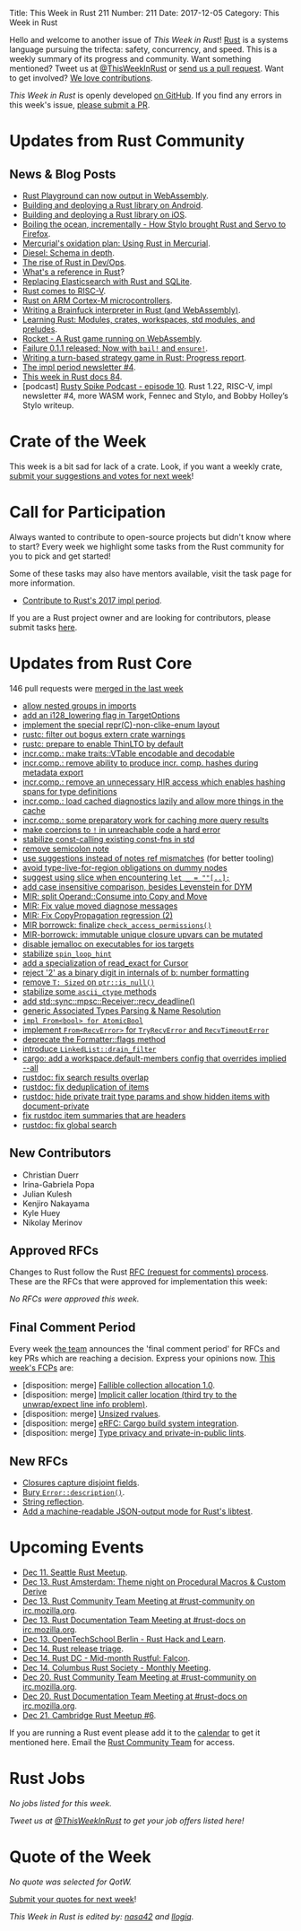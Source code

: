 Title: This Week in Rust 211
Number: 211
Date: 2017-12-05
Category: This Week in Rust

Hello and welcome to another issue of *This Week in Rust*!
[Rust](http://rust-lang.org) is a systems language pursuing the trifecta: safety, concurrency, and speed.
This is a weekly summary of its progress and community.
Want something mentioned? Tweet us at [@ThisWeekInRust](https://twitter.com/ThisWeekInRust) or [send us a pull request](https://github.com/cmr/this-week-in-rust).
Want to get involved? [We love contributions](https://github.com/rust-lang/rust/blob/master/CONTRIBUTING.md).

*This Week in Rust* is openly developed [on GitHub](https://github.com/cmr/this-week-in-rust).
If you find any errors in this week's issue, [please submit a PR](https://github.com/cmr/this-week-in-rust/pulls).

# Updates from Rust Community

## News & Blog Posts

* [Rust Playground can now output in WebAssembly](https://play.rust-lang.org/?gist=ffb83a685e4aa842527e38569bf23f36&version=nightly).
* [Building and deploying a Rust library on Android](https://mozilla.github.io/firefox-browser-architecture/experiments/2017-09-21-rust-on-android.html).
* [Building and deploying a Rust library on iOS](https://mozilla.github.io/firefox-browser-architecture/experiments/2017-09-06-rust-on-ios.html).
* [Boiling the ocean, incrementally - How Stylo brought Rust and Servo to Firefox](http://bholley.net/blog/2017/stylo.html).
* [Mercurial's oxidation plan: Using Rust in Mercurial](https://www.mercurial-scm.org/wiki/OxidationPlan).
* [Diesel: Schema in depth](http://diesel.rs/guides/schema-in-depth/).
* [The rise of Rust in Dev/Ops](https://mesosphere.com/blog/rust-devops/).
* [What's a reference in Rust](https://jvns.ca/blog/2017/11/27/rust-ref/)?
* [Replacing Elasticsearch with Rust and SQLite](https://nbsoftsolutions.com/blog/replacing-elasticsearch-with-rust-and-sqlite).
* [Rust comes to RISC-V](https://abopen.com/news/rust-comes-risc-v/).
* [Rust on ARM Cortex-M microcontrollers](http://pramode.in/2017/12/04/rust-on-arm-cortexm-microcontrollers/).
* [Writing a Brainfuck interpreter in Rust (and WebAssembly)](https://shr.ite.sh/brainfuck-rust-wasm.html).
* [Learning Rust: Modules, crates, workspaces, std modules, and preludes](https://medium.com/learning-rust/rust-lets-get-it-started-bdd8de58178d).
* [Rocket - A Rust game running on WebAssembly](https://aochagavia.github.io/blog/rocket---a-rust-game-running-on-wasm/).
* [Failure 0.1.1 released: Now with `bail!` and `ensure!`](https://boats.gitlab.io/blog/post/2017-11-30-failure-0-1-1/).
* [Writing a turn-based strategy game in Rust: Progress report](https://ozkriff.github.io/2017-12-01--devlog.html).
* [The impl period newsletter #4](https://internals.rust-lang.org/t/the-impl-period-newsletter-4/6313).
* [This week in Rust docs 84](https://guillaumegomez.github.io/this-week-in-rust-docs/blog/this-week-in-rust-docs-84).
* [podcast] [Rusty Spike Podcast - episode 10](https://rusty-spike.blubrry.net/2017/11/30/episode-10-nov-29-2019/). Rust 1.22, RISC-V, impl newsletter #4, more WASM work, Fennec and Stylo, and Bobby Holley’s Stylo writeup.


# Crate of the Week

This week is a bit sad for lack of a crate. Look, if you want a weekly crate, [submit your suggestions and votes for next week][submit_crate]!

[submit_crate]: https://users.rust-lang.org/t/crate-of-the-week/2704

# Call for Participation

Always wanted to contribute to open-source projects but didn't know where to start?
Every week we highlight some tasks from the Rust community for you to pick and get started!

Some of these tasks may also have mentors available, visit the task page for more information.

* [Contribute to Rust's 2017 impl period](https://www.rustaceans.org/findwork/impl).

If you are a Rust project owner and are looking for contributors, please submit tasks [here][guidelines].

[guidelines]: https://users.rust-lang.org/t/twir-call-for-participation/4821

# Updates from Rust Core

146 pull requests were [merged in the last week][merged]

[merged]: https://github.com/search?q=is%3Apr+org%3Arust-lang+is%3Amerged+merged%3A2017-11-27..2017-12-04

* [allow nested groups in imports](https://github.com/rust-lang/rust/pull/45846)
* [add an i128_lowering flag in TargetOptions](https://github.com/rust-lang/rust/pull/46486)
* [implement the special repr(C)-non-clike-enum layout](https://github.com/rust-lang/rust/pull/46123)
* [rustc: filter out bogus extern crate warnings](https://github.com/rust-lang/rust/pull/46405)
* [rustc: prepare to enable ThinLTO by default](https://github.com/rust-lang/rust/pull/46382)
* [incr.comp.: make traits::VTable encodable and decodable](https://github.com/rust-lang/rust/pull/46400)
* [incr.comp.: remove ability to produce incr. comp. hashes during metadata export](https://github.com/rust-lang/rust/pull/46370)
* [incr.comp.: remove an unnecessary HIR access which enables hashing spans for type definitions](https://github.com/rust-lang/rust/pull/46368)
* [incr.comp.: load cached diagnostics lazily and allow more things in the cache](https://github.com/rust-lang/rust/pull/46338)
* [incr.comp.: some preparatory work for caching more query results](https://github.com/rust-lang/rust/pull/46299)
* [make coercions to `!` in unreachable code a hard error](https://github.com/rust-lang/rust/pull/45880)
* [stabilize const-calling existing const-fns in std](https://github.com/rust-lang/rust/pull/46287)
* [remove semicolon note](https://github.com/rust-lang/rust/pull/46258)
* [use suggestions instead of notes ref mismatches](https://github.com/rust-lang/rust/pull/46256) (for better tooling)
* [avoid type-live-for-region obligations on dummy nodes](https://github.com/rust-lang/rust/pull/46226)
* [suggest using slice when encountering `let _ = ""[..];`](https://github.com/rust-lang/rust/pull/46249)
* [add case insensitive comparison, besides Levenstein for DYM](https://github.com/rust-lang/rust/pull/46347)
* [MIR: split Operand::Consume into Copy and Move](https://github.com/rust-lang/rust/pull/46142)
* [MIR: Fix value moved diagnose messages](https://github.com/rust-lang/rust/pull/46231)
* [MIR: Fix CopyPropagation regression (2)](https://github.com/rust-lang/rust/pull/46462)
* [MIR borrowck: finalize `check_access_permissions()`](https://github.com/rust-lang/rust/pull/46041)
* [MIR-borrowck: immutable unique closure upvars can be mutated](https://github.com/rust-lang/rust/pull/46236)
* [disable jemalloc on executables for ios targets](https://github.com/rust-lang/rust/pull/46211)
* [stabilize `spin_loop_hint`](https://github.com/rust-lang/rust/pull/46174)
* [add a specialization of read_exact for Cursor](https://github.com/rust-lang/rust/pull/46485)
* [reject '2' as a binary digit in internals of b: number formatting](https://github.com/rust-lang/rust/pull/46356)
* [remove `T: Sized` on `ptr::is_null()`](https://github.com/rust-lang/rust/pull/46094)
* [stabilize some `ascii_ctype` methods](https://github.com/rust-lang/rust/pull/46077)
* [add std::sync::mpsc::Receiver::recv_deadline()](https://github.com/rust-lang/rust/pull/45969)
* [generic Associated Types Parsing & Name Resolution](https://github.com/rust-lang/rust/pull/45904)
* [`impl From<bool> for AtomicBool`](https://github.com/rust-lang/rust/pull/46293)
* [implement `From<RecvError>` for `TryRecvError` and `RecvTimeoutError`](https://github.com/rust-lang/rust/pull/45506)
* [deprecate the Formatter::flags method](https://github.com/rust-lang/rust/pull/46284)
* [introduce `LinkedList::drain_filter`](https://github.com/rust-lang/rust/pull/46262)
* [cargo: add a workspace.default-members config that overrides implied --all ](https://github.com/rust-lang/cargo/pull/4743)
* [rustdoc: fix search results overlap](https://github.com/rust-lang/rust/pull/46454)
* [rustdoc: fix deduplication of items](https://github.com/rust-lang/rust/pull/46433)
* [rustdoc: hide private trait type params and show hidden items with document-private](https://github.com/rust-lang/rust/pull/46412)
* [fix rustdoc item summaries that are headers](https://github.com/rust-lang/rust/pull/46387)
* [rustdoc: fix global search](https://github.com/rust-lang/rust/pull/46175)

## New Contributors

* Christian Duerr
* Irina-Gabriela Popa
* Julian Kulesh
* Kenjiro Nakayama
* Kyle Huey
* Nikolay Merinov

## Approved RFCs

Changes to Rust follow the Rust [RFC (request for comments)
process](https://github.com/rust-lang/rfcs#rust-rfcs). These
are the RFCs that were approved for implementation this week:

*No RFCs were approved this week.*

## Final Comment Period

Every week [the team](https://www.rust-lang.org/team.html) announces the
'final comment period' for RFCs and key PRs which are reaching a
decision. Express your opinions now. [This week's FCPs][fcp] are:

[fcp]: https://github.com/rust-lang/rfcs/labels/final-comment-period

* [disposition: merge] [Fallible collection allocation 1.0](https://github.com/rust-lang/rfcs/pull/2116).
* [disposition: merge] [Implicit caller location (third try to the unwrap/expect line info problem)](https://github.com/rust-lang/rfcs/pull/2091).
* [disposition: merge] [Unsized rvalues](https://github.com/rust-lang/rfcs/pull/1909).
* [disposition: merge] [eRFC: Cargo build system integration](https://github.com/rust-lang/rfcs/pull/2136).
* [disposition: merge] [Type privacy and private-in-public lints](https://github.com/rust-lang/rfcs/pull/2145).

## New RFCs

* [Closures capture disjoint fields](https://github.com/rust-lang/rfcs/pull/2229).
* [Bury `Error::description()`](https://github.com/rust-lang/rfcs/pull/2230).
* [String reflection](https://github.com/rust-lang/rfcs/pull/2233).
* [Add a machine-readable JSON-output mode for Rust's libtest](https://github.com/rust-lang/rfcs/pull/2234).

# Upcoming Events

* [Dec 11. Seattle Rust Meetup](https://www.meetup.com/Seattle-Rust-Meetup/events/svbqbmywqbpb/).
* [Dec 13. Rust Amsterdam: Theme night on Procedural Macros & Custom Derive](https://www.meetup.com/Rust-Amsterdam/events/245075721/)
* [Dec 13. Rust Community Team Meeting at #rust-community on irc.mozilla.org](https://chat.mibbit.com/?server=irc.mozilla.org&channel=%23rust-community).
* [Dec 13. Rust Documentation Team Meeting at #rust-docs on irc.mozilla.org](https://chat.mibbit.com/?server=irc.mozilla.org&channel=%23rust-docs).
* [Dec 13. OpenTechSchool Berlin - Rust Hack and Learn](https://www.meetup.com/opentechschool-berlin/events/krnczlywqbrb/).
* [Dec 14. Rust release triage](https://internals.rust-lang.org/t/release-cycle-triage-proposal/3544).
* [Dec 14. Rust DC - Mid-month Rustful: Falcon](https://www.meetup.com/RustDC/events/243672324/).
* [Dec 14. Columbus Rust Society - Monthly Meeting](https://www.meetup.com/columbus-rs/events/czcwhlywqbsb/).
* [Dec 20. Rust Community Team Meeting at #rust-community on irc.mozilla.org](https://chat.mibbit.com/?server=irc.mozilla.org&channel=%23rust-community).
* [Dec 20. Rust Documentation Team Meeting at #rust-docs on irc.mozilla.org](https://chat.mibbit.com/?server=irc.mozilla.org&channel=%23rust-docs).
* [Dec 21. Cambridge Rust Meetup #6](https://www.meetup.com/Cambridge-Rust-Meetup/events/mgtcwnywqbcc/).

If you are running a Rust event please add it to the [calendar] to get
it mentioned here. Email the [Rust Community Team][community] for access.

[calendar]: https://www.google.com/calendar/embed?src=apd9vmbc22egenmtu5l6c5jbfc%40group.calendar.google.com
[community]: mailto:community-team@rust-lang.org

# Rust Jobs

*No jobs listed for this week.*

*Tweet us at [@ThisWeekInRust](https://twitter.com/ThisWeekInRust) to get your job offers listed here!*

# Quote of the Week

*No quote was selected for QotW.*

[Submit your quotes for next week][submit]!

[submit]: http://users.rust-lang.org/t/twir-quote-of-the-week/328

*This Week in Rust is edited by: [nasa42](https://github.com/nasa42) and [llogiq](https://github.com/llogiq).*
